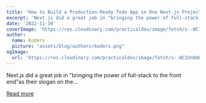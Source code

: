 ```yaml
---
title: 'How to Build a Production-Ready Todo App in One Next.js Project With ZenStack'
excerpt: 'Next.js did a great job in "bringing the power of full-stack to the front end"as their slogan on the...'
date: '2022-11-10'
coverImage: 'https://res.cloudinary.com/practicaldev/image/fetch/s--WC1Un8mO--/c_imagga_scale,f_auto,fl_progressive,h_420,q_auto,w_1000/https://dev-to-uploads.s3.amazonaws.com/uploads/articles/o7fkqs791ff66vfebsuj.png'
author:
  name: Koders
  picture: "assets/blog/authors/koders.png"
ogImage:
  url: 'https://res.cloudinary.com/practicaldev/image/fetch/s--WC1Un8mO--/c_imagga_scale,f_auto,fl_progressive,h_420,q_auto,w_1000/https://dev-to-uploads.s3.amazonaws.com/uploads/articles/o7fkqs791ff66vfebsuj.png'
---
```


Next.js did a great job in "bringing the power of full-stack to the front end"as their slogan on the...

[Read more](https://dev.to/zenstack/how-to-build-a-production-ready-todo-app-in-one-nextjs-project-with-zenstack-2acc)
